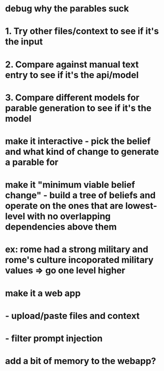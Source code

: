 # debug why the parables suck
# 1. Try other files/context to see if it's the input
# 2. Compare against manual text entry to see if it's the api/model
# 3. Compare different models for parable generation to see if it's the model

# make it interactive - pick the belief and what kind of change to generate a parable for
# make it "minimum viable belief change" - build a tree of beliefs and operate on the ones that are lowest-level with no overlapping dependencies above them
# ex: rome had a strong military and rome's culture incoporated military values => go one level higher 

# make it a web app 
# - upload/paste files and context
# - filter prompt injection

# add a bit of memory to the webapp?
